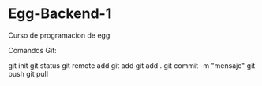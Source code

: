 # Egg-Backend-1
Curso de programacion de egg

Comandos Git:

git init
git status
git remote add <name> <url>
git add <archivo>
git add .
git commit -m "mensaje"
git push <nombre remoto> <nombre rama>
git pull <nombre remoto> <nombre rama>
 